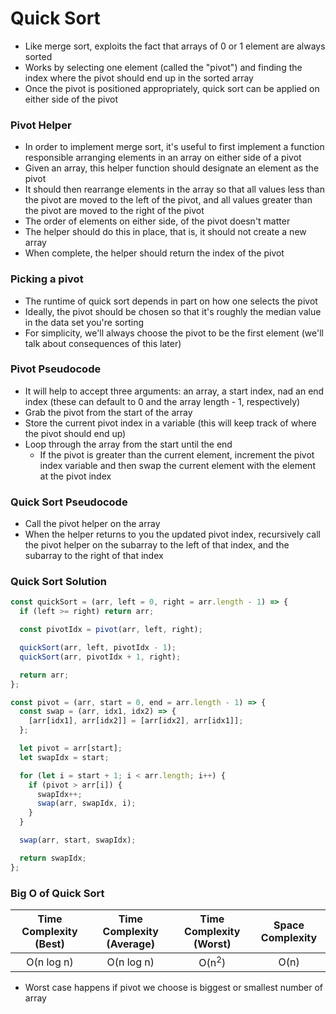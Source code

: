 # Quick Sort

- Like merge sort, exploits the fact that arrays of 0 or 1 element are always sorted
- Works by selecting one element (called the "pivot") and finding the index where the pivot should end up in the sorted array
- Once the pivot is positioned appropriately, quick sort can be applied on either side of the pivot

### Pivot Helper

- In order to implement merge sort, it's useful to first implement a function responsible arranging elements in an array on either side of a pivot
- Given an array, this helper function should designate an element as the pivot
- It should then rearrange elements in the array so that all values less than the pivot are moved to the left of the pivot, and all values greater than the pivot are moved to the right of the pivot
- The order of elements on either side, of the pivot doesn't matter
- The helper should do this in place, that is, it should not create a new array
- When complete, the helper should return the index of the pivot

### Picking a pivot

- The runtime of quick sort depends in part on how one selects the pivot
- Ideally, the pivot should be chosen so that it's roughly the median value in the data set you're sorting
- For simplicity, we'll always choose the pivot to be the first element (we'll talk about consequences of this later)

### Pivot Pseudocode

- It will help to accept three arguments: an array, a start index, nad an end index (these can default to 0 and the array length - 1, respectively)
- Grab the pivot from the start of the array
- Store the current pivot index in a variable (this will keep track of where the pivot should end up)
- Loop through the array from the start until the end
  - If the pivot is greater than the current element, increment the pivot index variable and then swap the current element with the element at the pivot index

### Quick Sort Pseudocode

- Call the pivot helper on the array
- When the helper returns to you the updated pivot index, recursively call the pivot helper on the subarray to the left of that index, and the subarray to the right of that index

### Quick Sort Solution

```javascript
const quickSort = (arr, left = 0, right = arr.length - 1) => {
  if (left >= right) return arr;

  const pivotIdx = pivot(arr, left, right);

  quickSort(arr, left, pivotIdx - 1);
  quickSort(arr, pivotIdx + 1, right);

  return arr;
};

const pivot = (arr, start = 0, end = arr.length - 1) => {
  const swap = (arr, idx1, idx2) => {
    [arr[idx1], arr[idx2]] = [arr[idx2], arr[idx1]];
  };

  let pivot = arr[start];
  let swapIdx = start;

  for (let i = start + 1; i < arr.length; i++) {
    if (pivot > arr[i]) {
      swapIdx++;
      swap(arr, swapIdx, i);
    }
  }

  swap(arr, start, swapIdx);

  return swapIdx;
};
```


### Big O of Quick Sort

|Time Complexity (Best)|Time Complexity (Average)|Time Complexity (Worst)|Space Complexity
|:-:|:-:|:-:|:-:|
|O(n log n)|O(n log n)|O(n<sup>2</sup>)|O(n)|

- Worst case happens if pivot we choose is biggest or smallest number of array
